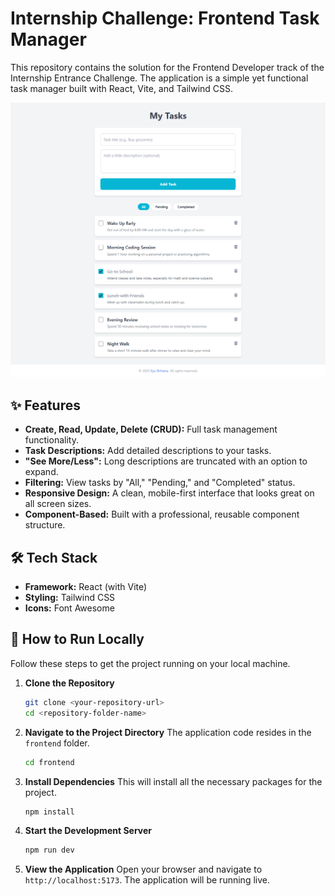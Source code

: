 # Internship Challenge: Frontend Task Manager

This repository contains the solution for the Frontend Developer track of the Internship Entrance Challenge. The application is a simple yet functional task manager built with React, Vite, and Tailwind CSS.

![screenshot](./public/assets/screencapture-0.png)

## ✨ Features

- **Create, Read, Update, Delete (CRUD):** Full task management functionality.
- **Task Descriptions:** Add detailed descriptions to your tasks.
- **"See More/Less":** Long descriptions are truncated with an option to expand.
- **Filtering:** View tasks by "All," "Pending," and "Completed" status.
- **Responsive Design:** A clean, mobile-first interface that looks great on all screen sizes.
- **Component-Based:** Built with a professional, reusable component structure.

## 🛠️ Tech Stack

- **Framework:** React (with Vite)
- **Styling:** Tailwind CSS
- **Icons:** Font Awesome

## 🚀 How to Run Locally

Follow these steps to get the project running on your local machine.

1.  **Clone the Repository**

    ```bash
    git clone <your-repository-url>
    cd <repository-folder-name>
    ```

2.  **Navigate to the Project Directory**
    The application code resides in the `frontend` folder.

    ```bash
    cd frontend
    ```

3.  **Install Dependencies**
    This will install all the necessary packages for the project.

    ```bash
    npm install
    ```

4.  **Start the Development Server**

    ```bash
    npm run dev
    ```

5.  **View the Application**
    Open your browser and navigate to `http://localhost:5173`. The application will be running live.
